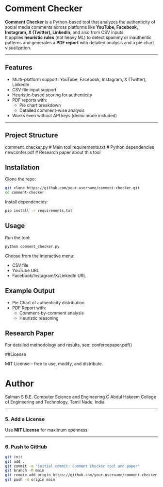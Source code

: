 # Comment Checker 

**Comment Checker** is a Python-based tool that analyzes the authenticity of social media comments across platforms like **YouTube, Facebook, Instagram, X (Twitter), LinkedIn**, and also from CSV inputs.  
It applies **heuristic rules** (not heavy ML) to detect spammy or inauthentic patterns and generates a **PDF report** with detailed analysis and a pie chart visualization.

---

## Features
- Multi-platform support: YouTube, Facebook, Instagram, X (Twitter), LinkedIn
- CSV file input support
- Heuristic-based scoring for authenticity
- PDF reports with:
  - Pie chart breakdown
  - Detailed comment-wise analysis
- Works even without API keys (demo mode included)

---

## Project Structure

comment_checker.py # Main tool
requirements.txt # Python dependencies
newconfer.pdf # Research paper about this tool

## Installation
Clone the repo:
```bash
git clone https://github.com/your-username/comment-checker.git
cd comment-checker
```
Install dependencies:
```bash
pip install -r requirements.txt
```
## Usage
Run the tool:
```bash
python comment_checker.py
```
Choose from the interactive menu:
- CSV file
- YouTube URL
- Facebook/Instagram/X/LinkedIn URL

## Example Output
- Pie Chart of authenticity distribution
- PDF Report with:
   - Comment-by-comment analysis
   - Heuristic reasoning
## Research Paper
For detailed methodology and results, see:
confercepaper.pdf()

##License

MIT License – free to use, modify, and distribute.

# Author
Salman S
B.E. Computer Science and Engineering
C Abdul Hakeem College of Engineering and Technology, Tamil Nadu, India

---

### 5. Add a License
Use **MIT License** for maximum openness.

---

### 6. Push to GitHub
```bash
git init
git add .
git commit -m "Initial commit: Comment Checker tool and paper"
git branch -M main
git remote add origin https://github.com/your-username/comment-checker.git
git push -u origin main
```
